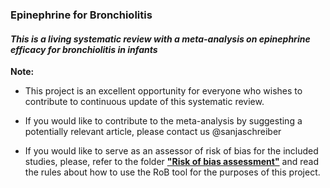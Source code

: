 ### Epinephrine for Bronchiolitis

#### *This is a living systematic review with a meta-analysis on epinephrine efficacy for bronchiolitis in infants*

**Note:**
- This project is an excellent opportunity for everyone who wishes to contribute to continuous update of this systematic review. 
- If you would like to contribute to the meta-analysis by suggesting a potentially relevant article, please contact us @sanjaschreiber

- If you would like to serve as an assessor of risk of bias for the included studies, please, refer to the folder [**"Risk of bias assessment"**](https://github.com/sanjaschreiber/Epinephrine-for-Bronchiolitis-/blob/master/Risk-of-bias-assessment/RoB%20rules.md) and read the rules about how to use the RoB tool for the purposes of this project.
